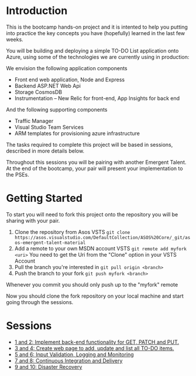 # Introduction
This is the bootcamp hands-on project and it is intented to help you putting into practice the key concepts you have (hopefully) learned in the last few weeks. 

You will be building and deploying a simple TO-DO List application onto Azure, using some of the technologies we are currently using in production:

We envision the following application components

* Front end web application, Node and Express 
* Backend ASP.NET Web Api
* Storage CosmosDB
* Instrumentation – New Relic for front-end, App Insights for back end

And the following supporting components

* Traffic Manager
* Visual Studio Team Services
* ARM templates for provisioning azure infrastructure

The tasks required to complete this project will be based in sessions, described in more details below.

Throughout this sessions you will be pairing with another Emergent Talent. At the end of the bootcamp, your pair will present your implementation to the PSEs.


# Getting Started

To start you will need to fork this project onto the repository you will be sharing with your pair.

1. Clone the repository from Asos VSTS
	`git clone https://asos.visualstudio.com/DefaultCollection/ASOS%20Core/_git/asos-emergent-talent-material`
2. Add a remote to your own MSDN account VSTS
	`git remote add myfork <uri>`
	You need to get the Uri from the "Clone" option in your VSTS Account
3. Pull the branch you're interested in 
	`git pull origin <branch>`
4. Push the branch to your fork
	`git push myfork <branch>`
	
Whenever you commit you should only push up to the "myfork" remote

Now you should clone the fork repository on your local machine and start going through the sessions.


# Sessions

* [1 and 2: Implement back-end functionality for GET, PATCH and PUT.](docs/sessions-1-and-2.md)
* [3 and 4: Create web page to add, update and list all TO-DO items.](docs/sessions-3-and-4.md)
* [5 and 6: Input Validation, Logging and Monitoring](docs/sessions-5-and-6.md)
* [7 and 8: Continuous Integration and Delivery](docs/sessions-7-and-8.md)
* [9 and 10: Disaster Recovery](docs/sessions-9-and-10.md)